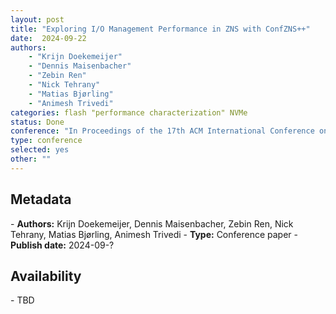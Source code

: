 ```yaml
---
layout: post
title: "Exploring I/O Management Performance in ZNS with ConfZNS++"
date:  2024-09-22
authors: 
    - "Krijn Doekemeijer"
    - "Dennis Maisenbacher"
    - "Zebin Ren" 
    - "Nick Tehrany"
    - "Matias Bjørling" 
    - "Animesh Trivedi"
categories: flash "performance characterization" NVMe
status: Done
conference: "In Proceedings of the 17th ACM International Conference on Systems and Storage (SYSTOR'24)"
type: conference
selected: yes
other: ""
---
```


<h2>Metadata</h2>
- <b>Authors:</b>  Krijn Doekemeijer, Dennis Maisenbacher, Zebin Ren, Nick Tehrany, Matias Bjørling, Animesh Trivedi
- <b>Type:</b> Conference paper
- <b>Publish date:</b> 2024-09-?

<h2>Availability</h2>
- TBD
